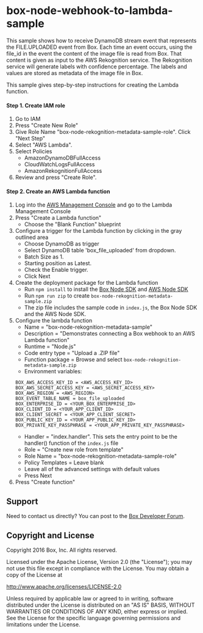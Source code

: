 # box-node-webhook-to-lambda-sample

This sample shows how to receive DynamoDB stream event that represents the FILE.UPLOADED event from Box.
Each time an event occurs, using the file_id in the event the content of the image file is read from Box.
That content is given as input to the AWS Rekognition service. The Rekognition service will generate labels with confidence percentage. 
The labels and values are stored as metadata of the image file in Box.

This sample gives step-by-step instructions for creating the Lambda function.

#### Step 1. Create IAM role
1. Go to IAM
2. Press "Create New Role"
3. Give Role Name "box-node-rekognition-metadata-sample-role". Click "Next Step"
4. Select "AWS Lambda".
5. Select Policies
    * AmazonDynamoDBFullAccess
    * CloudWatchLogsFullAccess
    * AmazonRekognitionFullAccess
6. Review and press "Create Role".

#### Step 2. Create an AWS Lambda function
1. Log into the [AWS Management Console](https://aws.amazon.com/console) and go to the Lambda Management Console
2. Press "Create a Lambda function"
    * Choose the "Blank Function" blueprint
3. Configure a trigger for the Lambda function by clicking in the gray outlined area
    * Choose DynamoDB as trigger
    * Select DynamoDB table 'box_file_uploaded' from dropdown.
    * Batch Size as 1.
    * Starting position as Latest.
    * Check the Enable trigger.
    * Click Next
4. Create the deployment package for the Lambda function
    * Run `npm install` to install the [Box Node SDK](https://github.com/box/box-node-sdk) and [AWS Node SDK](https://github.com/aws/aws-sdk-js) 
    * Run `npm run zip` to create `box-node-rekognition-metadata-sample.zip`
    * The zip file includes the sample code in `index.js`, the Box Node SDK and the AWS Node SDK.
5. Configure the lambda function
    * Name = "box-node-rekognition-metadata-sample"
    * Description = "Demonstrates connecting a Box webhook to an AWS Lambda function"
    * Runtime = "Node.js"
    * Code entry type = "Upload a .ZIP file"
    * Function package = Browse and select `box-node-rekognition-metadata-sample.zip`
    * Environment variables:
    ```
    BOX_AWS_ACCESS_KEY_ID = <AWS_ACCESS_KEY_ID>
    BOX_AWS_SECRET_ACCESS_KEY = <AWS_SECRET_ACCESS_KEY>
    BOX_AWS_REGION = <AWS_REGION>
    BOX_EVENT_TABLE_NAME = box_file_uploaded
    BOX_ENTERPRISE_ID = <YOUR_BOX_ENTERPRISE_ID>
    BOX_CLIENT_ID = <YOUR_APP_CLIENT_ID>
    BOX_CLIENT_SECRET = <YOUR_APP_CLIENT_SECRET>
    BOX_PUBLIC_KEY_ID = <YOUR_APP_PUBLIC_KEY_ID>
    BOX_PRIVATE_KEY_PASSPHRASE = <YOUR_APP_PRIVATE_KEY_PASSPHRASE>
    ```
    * Handler = "index.handler". This sets the entry point to be the handler() function of the `index.js` file
    * Role = "Create new role from template"
    * Role Name = "box-node-rekognition-metadata-sample-role"
    * Policy Templates = Leave blank
    * Leave all of the advanced settings with default values
    * Press Next
6. Press "Create function"

Support
-------

Need to contact us directly? You can post to the
[Box Developer Forum](https://community.box.com/t5/Developer-Forum/bd-p/DeveloperForum).

Copyright and License
---------------------

Copyright 2016 Box, Inc. All rights reserved.

Licensed under the Apache License, Version 2.0 (the "License");
you may not use this file except in compliance with the License.
You may obtain a copy of the License at

   http://www.apache.org/licenses/LICENSE-2.0

Unless required by applicable law or agreed to in writing, software
distributed under the License is distributed on an "AS IS" BASIS,
WITHOUT WARRANTIES OR CONDITIONS OF ANY KIND, either express or implied.
See the License for the specific language governing permissions and
limitations under the License.
